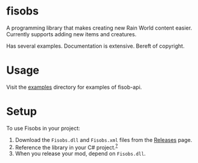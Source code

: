# fisobs
A programming library that makes creating new Rain World content easier. Currently supports adding new items and creatures.

Has several examples. Documentation is extensive. Bereft of copyright.

# Usage
Visit the [examples](examples) directory for examples of fisob-api.

# Setup
To use Fisobs in your project:
1. Download the `Fisobs.dll` and `Fisobs.xml` files from the [Releases](https://github.com/Dual-Iron/fisobs/releases/latest) page.
2. Reference the library in your C# project.<sup>[?](https://docs.microsoft.com/en-us/visualstudio/ide/managing-references-in-a-project?view=vs-2022)</sup>
3. When you release your mod, depend on `Fisobs.dll`.

